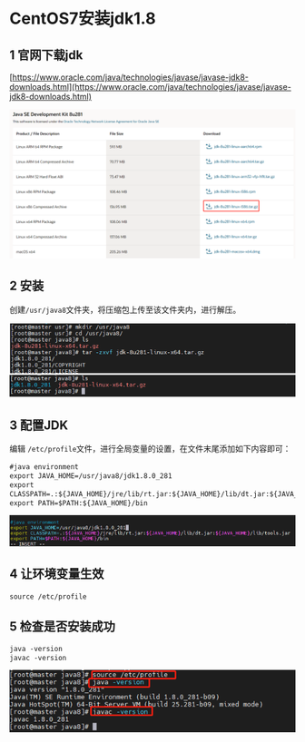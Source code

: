 # CentOS7安装jdk1.8
## 1 官网下载jdk

[https://www.oracle.com/java/technologies/javase/javase-jdk8-downloads.html](https://www.oracle.com/java/technologies/javase/javase-jdk8-downloads.html)

![](./images/CentOS7Installjdk1.8/sever-install-jdk-1.png)

## 2 安装

创建`/usr/java8`文件夹，将压缩包上传至该文件夹内，进行解压。

![](./images/CentOS7Installjdk1.8/sever-install-jdk-2.png)

## 3 配置JDK

编辑 `/etc/profile`文件，进行全局变量的设置，在文件末尾添加如下内容即可：

```shell
#java environment
export JAVA_HOME=/usr/java8/jdk1.8.0_281
export CLASSPATH=.:${JAVA_HOME}/jre/lib/rt.jar:${JAVA_HOME}/lib/dt.jar:${JAVA_HOME}/lib/tools.jar
export PATH=$PATH:${JAVA_HOME}/bin
```

![](./images/CentOS7Installjdk1.8/sever-install-jdk-3.png)

## 4 让环境变量生效

```shell
source /etc/profile
```

## 5 检查是否安装成功

```shell
java -version
javac -version
```

![](./images/CentOS7Installjdk1.8/sever-install-jdk-4.png)
